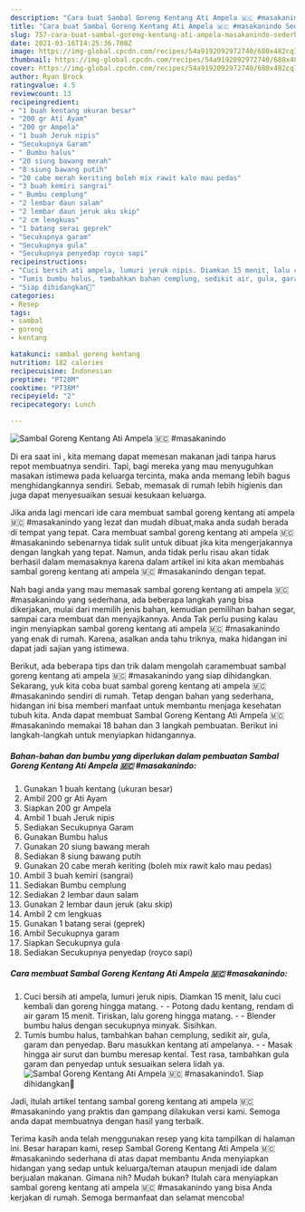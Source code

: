 ```yaml
---
description: "Cara buat Sambal Goreng Kentang Ati Ampela 🇲🇨 #masakanindo Sederhana dan Mudah Dibuat"
title: "Cara buat Sambal Goreng Kentang Ati Ampela 🇲🇨 #masakanindo Sederhana dan Mudah Dibuat"
slug: 757-cara-buat-sambal-goreng-kentang-ati-ampela-masakanindo-sederhana-dan-mudah-dibuat
date: 2021-03-16T14:25:36.708Z
image: https://img-global.cpcdn.com/recipes/54a9192092972740/680x482cq70/sambal-goreng-kentang-ati-ampela-🇲🇨-masakanindo-foto-resep-utama.jpg
thumbnail: https://img-global.cpcdn.com/recipes/54a9192092972740/680x482cq70/sambal-goreng-kentang-ati-ampela-🇲🇨-masakanindo-foto-resep-utama.jpg
cover: https://img-global.cpcdn.com/recipes/54a9192092972740/680x482cq70/sambal-goreng-kentang-ati-ampela-🇲🇨-masakanindo-foto-resep-utama.jpg
author: Ryan Brock
ratingvalue: 4.5
reviewcount: 13
recipeingredient:
- "1 buah kentang ukuran besar"
- "200 gr Ati Ayam"
- "200 gr Ampela"
- "1 buah Jeruk nipis"
- "Secukupnya Garam"
- " Bumbu halus"
- "20 siung bawang merah"
- "8 siung bawang putih"
- "20 cabe merah keriting boleh mix rawit kalo mau pedas"
- "3 buah kemiri sangrai"
- " Bumbu cemplung"
- "2 lembar daun salam"
- "2 lembar daun jeruk aku skip"
- "2 cm lengkuas"
- "1 batang serai geprek"
- "Secukupnya garam"
- "Secukupnya gula"
- "Secukupnya penyedap royco sapi"
recipeinstructions:
- "Cuci bersih ati ampela, lumuri jeruk nipis. Diamkan 15 menit, lalu cuci kembali dan goreng hingga matang.  Potong dadu kentang, rendam di air garam 15 menit. Tiriskan, lalu goreng hingga matang.  Blender bumbu halus dengan secukupnya minyak. Sisihkan."
- "Tumis bumbu halus, tambahkan bahan cemplung, sedikit air, gula, garam dan penyedap. Baru masukkan kentang ati ampelanya.   Masak hingga air surut dan bumbu meresap kental. Test rasa, tambahkan gula garam dan penyedap untuk sesuaikan selera lidah ya."
- "Siap dihidangkan🥰"
categories:
- Resep
tags:
- sambal
- goreng
- kentang

katakunci: sambal goreng kentang 
nutrition: 182 calories
recipecuisine: Indonesian
preptime: "PT28M"
cooktime: "PT38M"
recipeyield: "2"
recipecategory: Lunch

---
```



![Sambal Goreng Kentang Ati Ampela 🇲🇨 #masakanindo](https://img-global.cpcdn.com/recipes/54a9192092972740/680x482cq70/sambal-goreng-kentang-ati-ampela-🇲🇨-masakanindo-foto-resep-utama.jpg)

Di era  saat ini , kita memang dapat memesan makanan jadi tanpa harus repot membuatnya sendiri. Tapi, bagi mereka yang mau menyuguhkan masakan istimewa pada keluarga tercinta, maka anda memang lebih bagus menghidangkannya sendiri. Sebab, memasak di rumah lebih higienis dan juga dapat menyesuaikan sesuai kesukaan keluarga.

Jika anda lagi mencari ide cara membuat sambal goreng kentang ati ampela 🇲🇨 #masakanindo yang lezat dan mudah dibuat,maka anda sudah berada di tempat yang tepat. Cara membuat sambal goreng kentang ati ampela 🇲🇨 #masakanindo  sebenarnya tidak sulit untuk dibuat jika kita mengerjakannya dengan langkah yang tepat. Namun, anda tidak perlu risau akan tidak berhasil dalam memasaknya 
karena dalam artikel ini kita akan membahas sambal goreng kentang ati ampela 🇲🇨 #masakanindo dengan tepat.  



Nah bagi anda yang mau memasak sambal goreng kentang ati ampela 🇲🇨 #masakanindo yang sederhana, ada beberapa langkah yang bisa dikerjakan, mulai dari memilih jenis bahan, kemudian pemilihan bahan segar, sampai cara membuat dan menyajikannya. Anda Tak perlu pusing kalau ingin menyiapkan sambal goreng kentang ati ampela 🇲🇨 #masakanindo yang enak di rumah. Karena, asalkan anda  tahu triknya, maka hidangan ini dapat jadi sajian yang istimewa.

Berikut, ada beberapa tips dan trik dalam mengolah caramembuat sambal goreng kentang ati ampela 🇲🇨 #masakanindo yang siap dihidangkan. Sekarang, yuk kita coba buat sambal goreng kentang ati ampela 🇲🇨 #masakanindo sendiri di rumah. Tetap dengan bahan yang sederhana, hidangan ini bisa memberi manfaat untuk membantu menjaga kesehatan tubuh kita. Anda dapat membuat Sambal Goreng Kentang Ati Ampela 🇲🇨 #masakanindo memakai 18 bahan dan 3 langkah pembuatan. Berikut ini langkah-langkah untuk menyiapkan hidangannya.

<!--inarticleads1-->

##### Bahan-bahan dan bumbu yang diperlukan dalam pembuatan Sambal Goreng Kentang Ati Ampela 🇲🇨 #masakanindo:

1. Gunakan 1 buah kentang (ukuran besar)
1. Ambil 200 gr Ati Ayam
1. Siapkan 200 gr Ampela
1. Ambil 1 buah Jeruk nipis
1. Sediakan Secukupnya Garam
1. Gunakan  Bumbu halus
1. Gunakan 20 siung bawang merah
1. Sediakan 8 siung bawang putih
1. Gunakan 20 cabe merah keriting (boleh mix rawit kalo mau pedas)
1. Ambil 3 buah kemiri (sangrai)
1. Sediakan  Bumbu cemplung
1. Sediakan 2 lembar daun salam
1. Gunakan 2 lembar daun jeruk (aku skip)
1. Ambil 2 cm lengkuas
1. Gunakan 1 batang serai (geprek)
1. Ambil Secukupnya garam
1. Siapkan Secukupnya gula
1. Sediakan Secukupnya penyedap (royco sapi)




<!--inarticleads2-->

##### Cara membuat Sambal Goreng Kentang Ati Ampela 🇲🇨 #masakanindo:

1. Cuci bersih ati ampela, lumuri jeruk nipis. Diamkan 15 menit, lalu cuci kembali dan goreng hingga matang. -  - Potong dadu kentang, rendam di air garam 15 menit. Tiriskan, lalu goreng hingga matang. -  - Blender bumbu halus dengan secukupnya minyak. Sisihkan.
1. Tumis bumbu halus, tambahkan bahan cemplung, sedikit air, gula, garam dan penyedap. Baru masukkan kentang ati ampelanya.  -  - Masak hingga air surut dan bumbu meresap kental. Test rasa, tambahkan gula garam dan penyedap untuk sesuaikan selera lidah ya.
<img src="//assets-global.cpcdn.com/assets/icons/button_play-2c75c40dde080a61004c1f40b05d8f140eaff45d7e9e6481dc71c63d2e7c4909.png" alt="Sambal Goreng Kentang Ati Ampela 🇲🇨 #masakanindo">1. Siap dihidangkan🥰




Jadi, itulah artikel tentang  sambal goreng kentang ati ampela 🇲🇨 #masakanindo  yang praktis dan gampang dilakukan versi kami. Semoga anda dapat membuatnya dengan hasil yang terbaik. 

Terima kasih anda telah menggunakan resep yang kita tampilkan di halaman ini. Besar harapan kami, resep  Sambal Goreng Kentang Ati Ampela 🇲🇨 #masakanindo sederhana di atas dapat membantu Anda menyiapkan hidangan yang sedap untuk keluarga/teman ataupun menjadi ide dalam berjualan makanan. Gimana nih? Mudah bukan? Itulah cara menyiapkan sambal goreng kentang ati ampela 🇲🇨 #masakanindo yang bisa Anda kerjakan di rumah. Semoga bermanfaat dan selamat mencoba!

